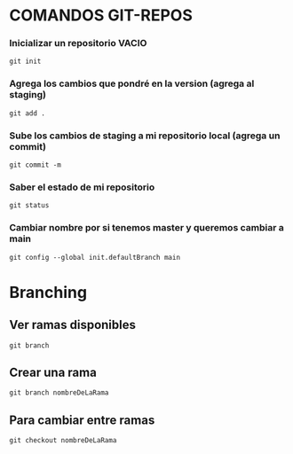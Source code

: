 # COMANDOS GIT-REPOS

### Inicializar un repositorio VACIO
`git init`

### Agrega los cambios que pondré en la version (agrega al staging)
`git add .`

### Sube los cambios de staging a mi repositorio local (agrega un commit)
`git commit -m`

### Saber el estado de mi repositorio
`git status`

### Cambiar nombre por si tenemos master y queremos cambiar a main
`git config --global init.defaultBranch main`

# Branching

## Ver ramas disponibles
 `git branch`

## Crear una rama
`git branch nombreDeLaRama`

## Para cambiar entre ramas
`git checkout nombreDeLaRama`



